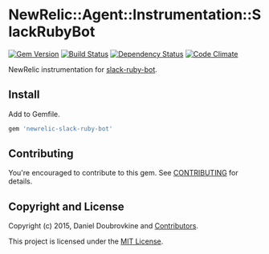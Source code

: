 NewRelic::Agent::Instrumentation::SlackRubyBot
==============================================

[![Gem Version](http://img.shields.io/gem/v/newrelic-slack-ruby-bot.svg)](http://badge.fury.io/rb/newrelic-slack-ruby-bot)
[![Build Status](http://img.shields.io/travis/dblock/newrelic-slack-ruby-bot.svg)](https://travis-ci.org/dblock/newrelic-slack-ruby-bot)
[![Dependency Status](https://gemnasium.com/dblock/newrelic-slack-ruby-bot.svg)](https://gemnasium.com/dblock/newrelic-slack-ruby-bot)
[![Code Climate](https://codeclimate.com/github/dblock/newrelic-slack-ruby-bot.svg)](https://codeclimate.com/github/dblock/newrelic-slack-ruby-bot)

NewRelic instrumentation for [slack-ruby-bot](github.com/dblock/slack-ruby-bot).

## Install

Add to Gemfile.

```ruby
gem 'newrelic-slack-ruby-bot'
```

## Contributing

You're encouraged to contribute to this gem. See [CONTRIBUTING](CONTRIBUTING.md) for details.

## Copyright and License

Copyright (c) 2015, Daniel Doubrovkine and [Contributors](CHANGELOG.md).

This project is licensed under the [MIT License](LICENSE.md).
